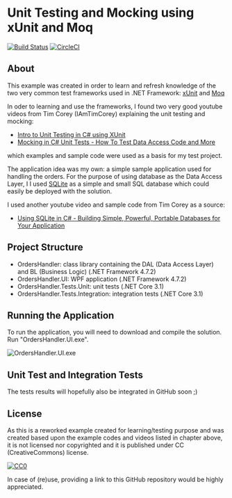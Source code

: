# Unit Testing and Mocking using xUnit and Moq

[![Build Status](https://dev.azure.com/zoranbulic/dotnet-lab/_apis/build/status/dotnet-lab.git?branchName=main)](https://dev.azure.com/zoranbulic/dotnet-lab/_build/latest?definitionId=4&branchName=main)
[![CircleCI](https://circleci.com/gh/zoran-bulic/dotnet-lab.svg?style=shield)](https://circleci.com/gh/zoran-bulic/dotnet-lab?branch=main)

## About
This example was created in order to learn and refresh knowledge of the two very common test frameworks used in .NET Framework: [xUnit](https://xunit.net/docs/getting-started/netfx/visual-studio) and [Moq](https://github.com/Moq/moq4/wiki/Quickstart)

In oder to learning and use the frameworks, I found two very good youtube videos from Tim Corey (IAmTimCorey) explaining the unit testing and mocking:
- [Intro to Unit Testing in C# using XUnit](https://www.youtube.com/watch?v=ub3P8c87cwk)
- [Mocking in C# Unit Tests - How To Test Data Access Code and More](https://www.youtube.com/watch?v=DwbYxP-etMY)

which examples and sample code were used as a basis for my test project.

The application idea was my own: a simple sample application used for handling the orders. For the purpose of using database as the Data Access Layer, I I used [SQLite](https://www.sqlite.org/index.html) as a simple and small SQL database which could easily be deployed with the solution.

I used another youtube video and sample code from Tim Corey as a source:
- [Using SQLite in C# - Building Simple, Powerful, Portable Databases for Your Application](https://www.youtube.com/watch?v=ayp3tHEkRc0)

## Project Structure
- OrdersHandler: class library containing the DAL (Data Access Layer) and BL (Business Logic) (.NET Framework 4.7.2)
- OrdersHandler.UI: WPF application (.NET Framework 4.7.2)
- OrdersHandler.Tests.Unit: unit tests (.NET Core 3.1)
- OrdersHandler.Tests.Integration: integration tests (.NET Core 3.1)

## Running the Application
To run the application, you will need to download and compile the solution. Run "OrdersHandler.UI.exe".

![OrdersHandler.UI.exe](https://raw.githubusercontent.com/zoran-bulic/dotnet-lab/UnitTestingAndMockingUsingXUnitAndMoq/master/images/demo.png)

## Unit Test and Integration Tests
The tests results will hopefully also be integrated in GitHub soon ;)

## License
As this is a reworked example created for learning/testing purpose and was created based upon the example codes and videos listed in chapter above, it is not licensed nor copyrighted and it is published under CC (CreativeCommons) license.

[![CC0](http://mirrors.creativecommons.org/presskit/buttons/88x31/svg/cc-zero.svg)](http://creativecommons.org/publicdomain/zero/1.0)

In case of (re)use, providing a link to this GitHub repository would be highly appreciated.